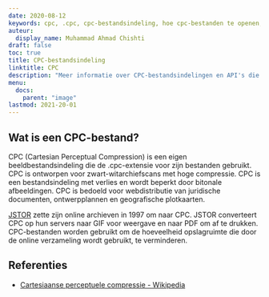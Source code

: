 ```yaml
---
date: 2020-08-12
keywords: cpc, .cpc, cpc-bestandsindeling, hoe cpc-bestanden te openen, .cpc-extensie, cpc-extensie
auteur:
  display_name: Muhammad Ahmad Chishti
draft: false
toc: true
title: CPC-bestandsindeling
linktitle: CPC
description: "Meer informatie over CPC-bestandsindelingen en API's die CPC-bestanden kunnen maken en openen."
menu:
  docs:
    parent: "image"
lastmod: 2021-20-01
---
```


## Wat is een CPC-bestand?

CPC (Cartesian Perceptual Compression) is een eigen beeldbestandsindeling die de .cpc-extensie voor zijn bestanden gebruikt. CPC is ontworpen voor zwart-witarchiefscans met hoge compressie. CPC is een bestandsindeling met verlies en wordt beperkt door bitonale afbeeldingen. CPC is bedoeld voor webdistributie van juridische documenten, ontwerpplannen en geografische plotkaarten.

[JSTOR](https://www.jstor.org/) zette zijn online archieven in 1997 om naar CPC. JSTOR converteert CPC op hun servers naar GIF voor weergave en naar PDF om af te drukken. CPC-bestanden worden gebruikt om de hoeveelheid opslagruimte die door de online verzameling wordt gebruikt, te verminderen.

## Referenties

- [Cartesiaanse perceptuele compressie - Wikipedia](https://en.wikipedia.org/wiki/Cartesian_Perceptual_Compression)

